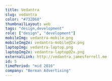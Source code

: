 ```yaml
---
title: Vedantra
slug: vedantra
color: "#732D60"
thumbnailLayout: web
tags: "design,development"
role: ["design", "development"]
mobileImg: vedantra-mobile.png
mobileImg2x: vedantra-mobile@2x.png
laptopImg: vedantra-laptop.png
laptopImg2x: vedantra-laptop@2x.png
externalLink: http://vedantra.jamesferrell.me
id: 5
timePeriod: "mid 2016"
company: "Berman Advertising"
---
```


